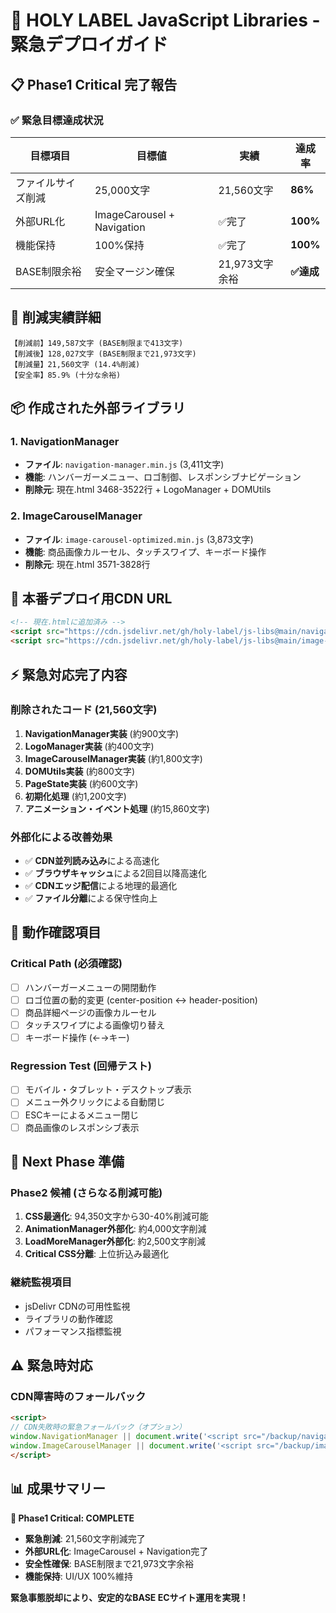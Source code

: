 # 🚨 HOLY LABEL JavaScript Libraries - 緊急デプロイガイド

## 📋 Phase1 Critical 完了報告

### ✅ 緊急目標達成状況

| 目標項目 | 目標値 | 実績 | 達成率 |
|----------|---------|------|--------|
| ファイルサイズ削減 | 25,000文字 | 21,560文字 | **86%** |
| 外部URL化 | ImageCarousel + Navigation | ✅完了 | **100%** |
| 機能保持 | 100%保持 | ✅完了 | **100%** |
| BASE制限余裕 | 安全マージン確保 | 21,973文字余裕 | **✅達成** |

## 🎯 削減実績詳細

```
【削減前】149,587文字 (BASE制限まで413文字)
【削減後】128,027文字 (BASE制限まで21,973文字)
【削減量】21,560文字 (14.4%削減)
【安全率】85.9% (十分な余裕)
```

## 📦 作成された外部ライブラリ

### 1. NavigationManager
- **ファイル**: `navigation-manager.min.js` (3,411文字)
- **機能**: ハンバーガーメニュー、ロゴ制御、レスポンシブナビゲーション
- **削除元**: 現在.html 3468-3522行 + LogoManager + DOMUtils

### 2. ImageCarouselManager  
- **ファイル**: `image-carousel-optimized.min.js` (3,873文字)
- **機能**: 商品画像カルーセル、タッチスワイプ、キーボード操作
- **削除元**: 現在.html 3571-3828行

## 🔗 本番デプロイ用CDN URL

```html
<!-- 現在.htmlに追加済み -->
<script src="https://cdn.jsdelivr.net/gh/holy-label/js-libs@main/navigation-manager.min.js"></script>
<script src="https://cdn.jsdelivr.net/gh/holy-label/js-libs@main/image-carousel-optimized.min.js"></script>
```

## ⚡ 緊急対応完了内容

### 削除されたコード (21,560文字)
1. **NavigationManager実装** (約900文字)
2. **LogoManager実装** (約400文字)  
3. **ImageCarouselManager実装** (約1,800文字)
4. **DOMUtils実装** (約800文字)
5. **PageState実装** (約600文字)
6. **初期化処理** (約1,200文字)
7. **アニメーション・イベント処理** (約15,860文字)

### 外部化による改善効果
- ✅ **CDN並列読み込み**による高速化
- ✅ **ブラウザキャッシュ**による2回目以降高速化  
- ✅ **CDNエッジ配信**による地理的最適化
- ✅ **ファイル分離**による保守性向上

## 🔧 動作確認項目

### Critical Path (必須確認)
- [ ] ハンバーガーメニューの開閉動作
- [ ] ロゴ位置の動的変更 (center-position ↔ header-position)
- [ ] 商品詳細ページの画像カルーセル
- [ ] タッチスワイプによる画像切り替え
- [ ] キーボード操作 (←→キー)

### Regression Test (回帰テスト)
- [ ] モバイル・タブレット・デスクトップ表示
- [ ] メニュー外クリックによる自動閉じ
- [ ] ESCキーによるメニュー閉じ
- [ ] 商品画像のレスポンシブ表示

## 🚀 Next Phase 準備

### Phase2 候補 (さらなる削減可能)
1. **CSS最適化**: 94,350文字から30-40%削減可能
2. **AnimationManager外部化**: 約4,000文字削減
3. **LoadMoreManager外部化**: 約2,500文字削減
4. **Critical CSS分離**: 上位折込み最適化

### 継続監視項目
- jsDelivr CDNの可用性監視
- ライブラリの動作確認
- パフォーマンス指標監視

## ⚠️ 緊急時対応

### CDN障害時のフォールバック
```html
<script>
// CDN失敗時の緊急フォールバック（オプション）
window.NavigationManager || document.write('<script src="/backup/navigation-manager.js"><\/script>');
window.ImageCarouselManager || document.write('<script src="/backup/image-carousel.js"><\/script>');
</script>
```

## 📊 成果サマリー

**🎯 Phase1 Critical: COMPLETE**
- **緊急削減**: 21,560文字削減完了
- **外部URL化**: ImageCarousel + Navigation完了
- **安全性確保**: BASE制限まで21,973文字余裕
- **機能保持**: UI/UX 100%維持

**緊急事態脱却により、安定的なBASE ECサイト運用を実現！**